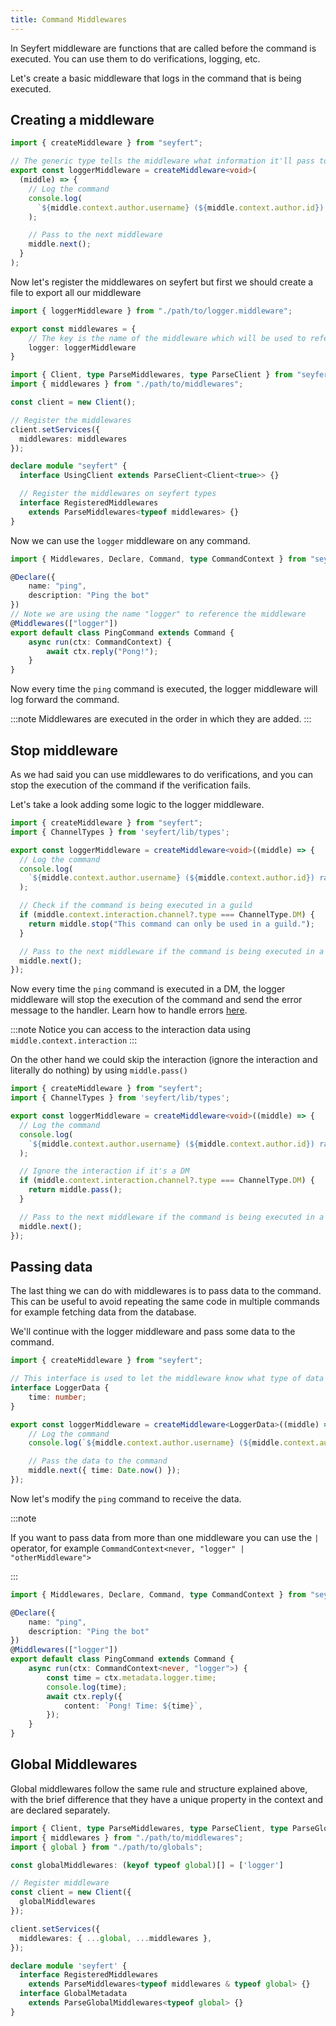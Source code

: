 ```yaml
---
title: Command Middlewares
---
```


In Seyfert middleware are functions that are called before the command is executed. You can use them to do verifications, logging, etc.

Let's create a basic middleware that logs in the command that is being executed.

## Creating a middleware

```ts title="logger.middleware.ts" wrap copy
import { createMiddleware } from "seyfert";

// The generic type tells the middleware what information it'll pass to the command
export const loggerMiddleware = createMiddleware<void>(
  (middle) => {
    // Log the command
    console.log(
      `${middle.context.author.username} (${middle.context.author.id}) ran /(${middle.context.resolver.fullCommandName}`
    );

    // Pass to the next middleware
    middle.next();
  }
);
```


Now let's register the middlewares on seyfert but first we should create a file to export all our middleware

```ts title="middlewares.ts" wrap copy
import { loggerMiddleware } from "./path/to/logger.middleware";

export const middlewares = {
    // The key is the name of the middleware which will be used to reference it on the command
    logger: loggerMiddleware
}
```


```ts title="index.ts" ins={2,7-9,15-16} copy
import { Client, type ParseMiddlewares, type ParseClient } from "seyfert";
import { middlewares } from "./path/to/middlewares";

const client = new Client();

// Register the middlewares
client.setServices({
  middlewares: middlewares
});

declare module "seyfert" {
  interface UsingClient extends ParseClient<Client<true>> {}

  // Register the middlewares on seyfert types
  interface RegisteredMiddlewares
    extends ParseMiddlewares<typeof middlewares> {}
}
```

Now we can use the `logger` middleware on any command.

```ts title="ping.command.ts" copy
import { Middlewares, Declare, Command, type CommandContext } from "seyfert";

@Declare({
	name: "ping",
	description: "Ping the bot"
})
// Note we are using the name "logger" to reference the middleware
@Middlewares(["logger"])
export default class PingCommand extends Command {
    async run(ctx: CommandContext) {
        await ctx.reply("Pong!");
    }
}
```

Now every time the `ping` command is executed, the logger middleware will log forward the command.

:::note
Middlewares are executed in the order in which they are added.
:::

## Stop middleware

As we had said you can use middlewares to do verifications, and you can stop the execution of the command if the verification fails.

Let's take a look adding some logic to the logger middleware.

```ts title="logger.middleware.ts" ins={11-13} copy wrap 
import { createMiddleware } from "seyfert";
import { ChannelTypes } from 'seyfert/lib/types';

export const loggerMiddleware = createMiddleware<void>((middle) => {
  // Log the command
  console.log(
    `${middle.context.author.username} (${middle.context.author.id}) ran /(${middle.context.resolver.fullCommandName}`
  );

  // Check if the command is being executed in a guild
  if (middle.context.interaction.channel?.type === ChannelType.DM) {
    return middle.stop("This command can only be used in a guild.");
  }

  // Pass to the next middleware if the command is being executed in a guild
  middle.next();
});
```

Now every time the `ping` command is executed in a DM, the logger middleware will stop the execution of the command and send the error message to the handler. Learn how to handle errors [here](/commands/handling-errors#middleware-return-stop).

:::note
Notice you can access to the interaction data using `middle.context.interaction`
:::

On the other hand we could skip the interaction (ignore the interaction and literally do nothing) by using `middle.pass()`

```ts title="logger.middleware.ts" ins={11} copy
import { createMiddleware } from "seyfert";
import { ChannelTypes } from 'seyfert/lib/types';

export const loggerMiddleware = createMiddleware<void>((middle) => {
  // Log the command
  console.log(
    `${middle.context.author.username} (${middle.context.author.id}) ran /(${middle.context.resolver.fullCommandName}`
  );

  // Ignore the interaction if it's a DM
  if (middle.context.interaction.channel?.type === ChannelType.DM) {
    return middle.pass();
  }

  // Pass to the next middleware if the command is being executed in a guild
  middle.next();
});
```

## Passing data

The last thing we can do with middlewares is to pass data to the command. This can be useful to avoid repeating the same code in multiple commands for example fetching data from the database.

We'll continue with the logger middleware and pass some data to the command.

```ts title="logger.middleware.ts" copy
import { createMiddleware } from "seyfert";

// This interface is used to let the middleware know what type of data to pass to the command
interface LoggerData {
    time: number;
}

export const loggerMiddleware = createMiddleware<LoggerData>((middle) => {
    // Log the command
    console.log(`${middle.context.author.username} (${middle.context.author.id}) ran /${middle.context.resolver.fullCommandName}`);

    // Pass the data to the command
    middle.next({ time: Date.now() });
});
```

Now let's modify the `ping` command to receive the data.

:::note

If you want to pass data from more than one middleware you can use the `|` operator, for example `CommandContext<never, "logger" | "otherMiddleware">`

:::

```ts title="ping.command.ts" ins={10-11} copy
import { Middlewares, Declare, Command, type CommandContext } from "seyfert";

@Declare({
    name: "ping",
    description: "Ping the bot"
})
@Middlewares(["logger"])
export default class PingCommand extends Command {
    async run(ctx: CommandContext<never, "logger">) {
        const time = ctx.metadata.logger.time;
        console.log(time);
        await ctx.reply({
            content: `Pong! Time: ${time}`,
        });
    }
}

```

## Global Middlewares

Global middlewares follow the same rule and structure explained above, with the brief difference that they have a unique property in the context and are declared separately.

```ts
import { Client, type ParseMiddlewares, type ParseClient, type ParseGlobalMiddlewares } from 'seyfert';
import { middlewares } from "./path/to/middlewares";
import { global } from "./path/to/globals";

const globalMiddlewares: (keyof typeof global)[] = ['logger']

// Register middleware
const client = new Client({
  globalMiddlewares
});

client.setServices({
  middlewares: { ...global, ...middlewares },
});

declare module 'seyfert' {
  interface RegisteredMiddlewares
    extends ParseMiddlewares<typeof middlewares & typeof global> {}
  interface GlobalMetadata
    extends ParseGlobalMiddlewares<typeof global> {}
}
```
